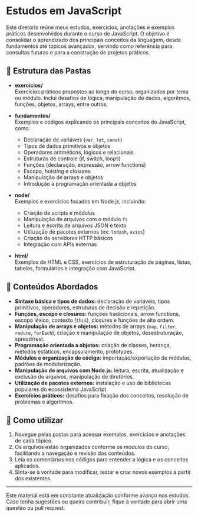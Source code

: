 # Estudos em JavaScript

Este diretório reúne meus estudos, exercícios, anotações e exemplos práticos desenvolvidos durante o curso de JavaScript. O objetivo é consolidar o aprendizado dos principais conceitos da linguagem, desde fundamentos até tópicos avançados, servindo como referência para consultas futuras e para a construção de projetos práticos.

## 📂 Estrutura das Pastas

- **exercicios/**  
  Exercícios práticos propostos ao longo do curso, organizados por tema ou módulo. Inclui desafios de lógica, manipulação de dados, algoritmos, funções, objetos, arrays, entre outros.

- **fundamentos/**  
  Exemplos e códigos explicando os principais conceitos do JavaScript, como:
  - Declaração de variáveis (`var`, `let`, `const`)
  - Tipos de dados primitivos e objetos
  - Operadores aritméticos, lógicos e relacionais
  - Estruturas de controle (if, switch, loops)
  - Funções (declaração, expressão, arrow functions)
  - Escopo, hoisting e closures
  - Manipulação de arrays e objetos
  - Introdução à programação orientada a objetos

- **node/**  
  Exemplos e exercícios focados em Node.js, incluindo:
  - Criação de scripts e módulos
  - Manipulação de arquivos com o módulo `fs`
  - Leitura e escrita de arquivos JSON e texto
  - Utilização de pacotes externos (ex: `lodash`, `axios`)
  - Criação de servidores HTTP básicos
  - Integração com APIs externas

- **html/**  
  Exemplos de HTML e CSS, exercícios de estruturação de páginas, listas, tabelas, formulários e integração com JavaScript.

## 📝 Conteúdos Abordados

- **Sintaxe básica e tipos de dados:** declaração de variáveis, tipos primitivos, operadores, estruturas de decisão e repetição.
- **Funções, escopo e closures:** funções tradicionais, arrow functions, escopo léxico, contexto (`this`), closures e funções de alta ordem.
- **Manipulação de arrays e objetos:** métodos de arrays (`map`, `filter`, `reduce`, `forEach`), criação e manipulação de objetos, desestruturação, spread/rest.
- **Programação orientada a objetos:** criação de classes, herança, métodos estáticos, encapsulamento, prototypes.
- **Módulos e organização de código:** importação/exportação de módulos, padrões de modularização.
- **Manipulação de arquivos com Node.js:** leitura, escrita, atualização e exclusão de arquivos, manipulação de diretórios.
- **Utilização de pacotes externos:** instalação e uso de bibliotecas populares do ecossistema JavaScript.
- **Exercícios práticos:** desafios para fixação dos conceitos, resolução de problemas e algoritmos.

## 🚀 Como utilizar

1. Navegue pelas pastas para acessar exemplos, exercícios e anotações de cada tópico.
2. Os arquivos estão organizados conforme os módulos do curso, facilitando a navegação e revisão dos conteúdos.
3. Leia os comentários nos códigos para entender a lógica e os conceitos aplicados.
4. Sinta-se à vontade para modificar, testar e criar novos exemplos a partir dos existentes.

---

Este material está em constante atualização conforme avanço nos estudos. Caso tenha sugestões ou queira contribuir, fique à vontade para abrir uma questão ou pull request.
